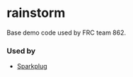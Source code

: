 # rainstorm

Base demo code used by FRC team 862.

### Used by
- [Sparkplug](https://github.com/frc-862/sparkplug)